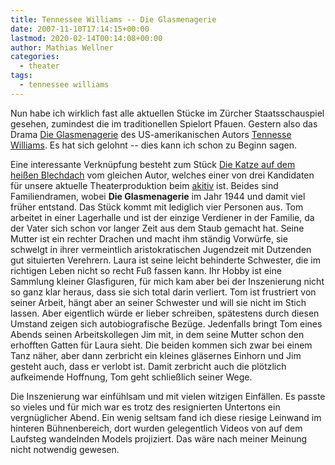 ```yaml
---
title: Tennessee Williams -- Die Glasmenagerie
date: 2007-11-10T17:14:15+00:00
lastmod: 2020-02-14T00:14:08+00:00
author: Mathias Wellner
categories:
  - theater
tags:
  - tennessee williams
---
```

Nun habe ich wirklich fast alle aktuellen Stücke im Zürcher Staatsschauspiel gesehen, zumindest die im traditionellen Spielort Pfauen. Gestern also das Drama [Die Glasmenagerie](http://de.wikipedia.org/wiki/Die_Glasmenagerie) des US-amerikanischen Autors [Tennesse Williams](http://de.wikipedia.org/wiki/Tennessee_Williams). Es hat sich gelohnt -- dies kann ich schon zu Beginn sagen.
<!--more-->

Eine interessante Verknüpfung besteht zum Stück [Die Katze auf dem heißen Blechdach](http://de.wikipedia.org/wiki/Die_Katze_auf_dem_hei%C3%9Fen_Blechdach) vom gleichen Autor, welches einer von drei Kandidaten für unsere aktuelle Theaterproduktion beim [akitiv](http://www.aki.ethz.ch/akitiv/) ist. Beides sind Familiendramen, wobei **Die Glasmenagerie** im Jahr 1944 und damit viel früher entstand. Das Stück kommt mit lediglich vier Personen aus. Tom arbeitet in einer Lagerhalle und ist der einzige Verdiener in der Familie, da der Vater sich schon vor langer Zeit aus dem Staub gemacht hat. Seine Mutter ist ein rechter Drachen und macht ihm ständig Vorwürfe, sie schwelgt in ihrer vermeintlich aristokratischen Jugendzeit mit Dutzenden gut situierten Verehrern. Laura ist seine leicht behinderte Schwester, die im richtigen Leben nicht so recht Fuß fassen kann. Ihr Hobby ist eine Sammlung kleiner Glasfiguren, für mich kam aber bei der Inszenierung nicht so ganz klar heraus, dass sie sich total darin verliert. Tom ist frustriert von seiner Arbeit, hängt aber an seiner Schwester und will sie nicht im Stich lassen. Aber eigentlich würde er lieber schreiben, spätestens durch diesen Umstand zeigen sich autobiografische Bezüge. Jedenfalls bringt Tom eines Abends seinen Arbeitskollegen Jim mit, in dem seine Mutter schon den erhofften Gatten für Laura sieht. Die beiden kommen sich zwar bei einem Tanz näher, aber dann zerbricht ein kleines gläsernes Einhorn und Jim gesteht auch, dass er verlobt ist. Damit zerbricht auch die plötzlich aufkeimende Hoffnung, Tom geht schließlich seiner Wege.

Die Inszenierung war einfühlsam und mit vielen witzigen Einfällen. Es passte so vieles und für mich war es trotz des resignierten Untertons ein vergnüglicher Abend. Ein wenig seltsam fand ich diese riesige Leinwand im hinteren Bühnenbereich, dort wurden gelegentlich Videos von auf dem Laufsteg wandelnden Models projiziert. Das wäre nach meiner Meinung nicht notwendig gewesen.